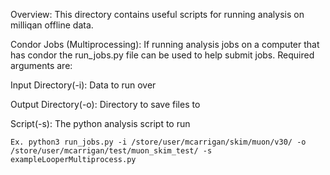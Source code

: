 Overview:
  This directory contains useful scripts for running analysis on milliqan offline data.

Condor Jobs (Multiprocessing):
  If running analysis jobs on a computer that has condor the run_jobs.py file can be used to help submit jobs. Required arguments are:
  
  Input Directory(-i): Data to run over
  
  Output Directory(-o): Directory to save files to
    
  Script(-s): The python analysis script to run
    
    Ex. python3 run_jobs.py -i /store/user/mcarrigan/skim/muon/v30/ -o /store/user/mcarrigan/test/muon_skim_test/ -s exampleLooperMultiprocess.py

  

